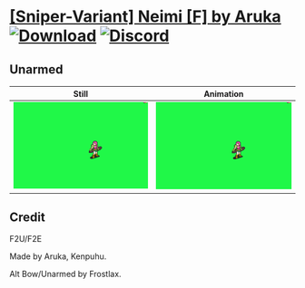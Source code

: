 # [\[Sniper-Variant\] Neimi \[F\] by Aruka](./) [![Download](https://img.shields.io/badge/Download--red?style=social&logo=github)](https://minhaskamal.github.io/DownGit/#/home?url=https://github.com/Klokinator/FE-Repo/tree/main/Battle%20Animations%2FInfantry%20-%20(Bow)%20Snipers%20and%20Ballistae%2F%5BSniper-Variant%5D%20Neimi%20%5BF%5D%20by%20Aruka%2F8.%20Unarmed) [![Discord](https://img.shields.io/badge/Discord--blue?style=social&logo=discord)](https://discord.gg/C7VNGnyTPA)

## Unarmed

| Still | Animation |
| :---: | :-------: |
| ![Unarmed still](./Unarmed_000.png) | ![Unarmed](./Unarmed.gif) |

## Credit

F2U/F2E

Made by Aruka, Kenpuhu.

Alt Bow/Unarmed by Frostlax.
